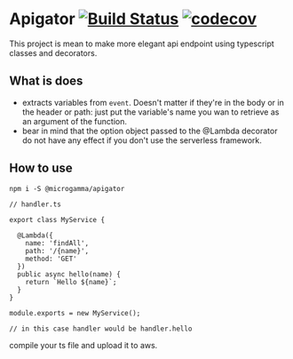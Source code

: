 # Apigator [![Build Status](https://travis-ci.org/davidecavaliere/apigator.svg?branch=master)](https://travis-ci.org/davidecavaliere/apigator) [![codecov](https://codecov.io/gh/davidecavaliere/apigator/branch/master/graph/badge.svg)](https://codecov.io/gh/davidecavaliere/apigator)

This project is mean to make more elegant api endpoint using typescript classes and decorators.

## What is does

- extracts variables from `event`. Doesn't matter if they're in the body or in the header or path: just put the variable's name you wan to retrieve as an argument of the function.
- bear in mind that the option object passed to the @Lambda decorator do not have any effect if you don't use the serverless framework.  


## How to use
`npm i -S @microgamma/apigator`

```
// handler.ts

export class MyService {

  @Lambda({
    name: 'findAll',
    path: '/{name}',
    method: 'GET'
  })
  public async hello(name) {
    return `Hello ${name}`;
  }
}

module.exports = new MyService();

// in this case handler would be handler.hello
```

compile your ts file and upload it to aws.

